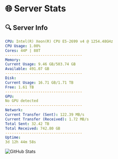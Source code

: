 # 🌐 Server Stats
## 🔍 Server Info
```yaml
CPU: Intel(R) Xeon(R) CPU E5-2699 v4 @ 1254.48GHz
CPU Usage: 1.00%
Cores: 44P | 88T
-----------------------------------
Memory:
Current Usage: 9.46 GB/503.74 GB
Available: 491.07 GB
-----------------------------------
Disk:
Current Usage: 16.71 GB/1.71 TB
Free: 1.61 TB
-----------------------------------
GPU:
No GPU detected
-----------------------------------
Network:
Current Transfer (Sent): 122.39 MB/s
Current Transfer (Received): 1.72 MB/s
Total Sent: 32.42 TB
Total Received: 742.80 GB
-----------------------------------
Uptime:
3d 12h 44m 58s
```
![GitHub Stats](https://img.shields.io/badge/Updated-2025-02-11_11:28:16-blue)